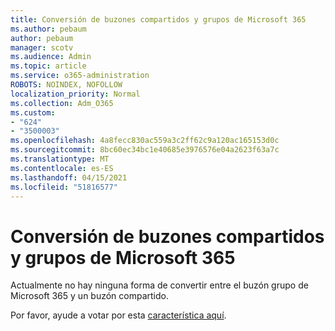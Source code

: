 ```yaml
---
title: Conversión de buzones compartidos y grupos de Microsoft 365
ms.author: pebaum
author: pebaum
manager: scotv
ms.audience: Admin
ms.topic: article
ms.service: o365-administration
ROBOTS: NOINDEX, NOFOLLOW
localization_priority: Normal
ms.collection: Adm_O365
ms.custom:
- "624"
- "3500003"
ms.openlocfilehash: 4a8fecc830ac559a3c2ff62c9a120ac165153d0c
ms.sourcegitcommit: 8bc60ec34bc1e40685e3976576e04a2623f63a7c
ms.translationtype: MT
ms.contentlocale: es-ES
ms.lasthandoff: 04/15/2021
ms.locfileid: "51816577"
---
```

# <a name="conversion-of-microsoft-365-group-and-shared-mailboxes"></a>Conversión de buzones compartidos y grupos de Microsoft 365

Actualmente no hay ninguna forma de convertir entre el buzón grupo de Microsoft 365 y un buzón compartido.

Por favor, ayude a votar por esta [característica aquí](https://aka.ms/M365GroupToShared).
